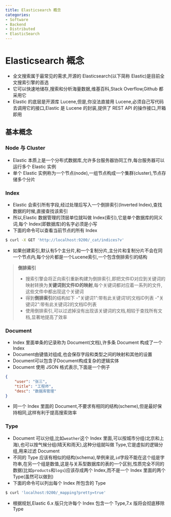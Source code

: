 ```yaml
---
title: Elasticsearch 概念
categories:
- Software
- Backend
- Distributed
- ElasticSearch
---
```

# Elasticsearch 概念

- 全文搜索属于最常见的需求,开源的 Elasticsearch(以下简称 Elastic)是目前全文搜索引擎的首选
- 它可以快速地储存,搜索和分析海量数据,维基百科,Stack Overflow,Github 都采用它
- Elastic 的底层是开源库 Lucene,但是,你没法直接用 Lucene,必须自己写代码去调用它的接口,Elastic 是 Lucene 的封装,提供了 REST API 的操作接口,开箱即用

## 基本概念

### Node 与 Cluster

- Elastic 本质上是一个分布式数据库,允许多台服务器协同工作,每台服务器可以运行多个 Elastic 实例
- 单个 Elastic 实例称为一个节点(node),一组节点构成一个集群(cluster),节点存储多个分片

### Index

- Elastic 会索引所有字段,经过处理后写入一个倒排索引(Inverted Index),查找数据的时候,直接查找该索引
- 所以,Elastic 数据管理的顶层单位就叫做 Index(索引),它是单个数据库的同义词,每个 Index(即数据库)的名字必须是小写
- 下面的命令可以查看当前节点的所有 Index

```bash
$ curl -X GET 'http://localhost:9200/_cat/indices?v'
```

- 如果创建索引,默认有5个主分片,和一个复制分片,主分片和复制分片不会在同一个节点内,每个分片都是一个Lucene索引,一个包含倒排索引的结构

> **倒排索引**
>
> - 搜索引擎会将正向索引重新构建为倒排索引,即把文件ID对应到关键词的映射转换为**关键词到文件ID的映射**,每个关键词都对应着一系列的文件,这些文件中都出现这个关键词
> - 得到**倒排索引**的结构如下
>     -"关键词1”:带有此关键词1的文档ID列表
>     -"关键词2”:带有此关键词2的文档ID列表
> - 使用倒排索引,可以过滤掉没有出现该关键词的文档,相较于查找所有文档,显著地提高了效率

### Document

- Index 里面单条的记录称为 Document(文档),许多条 Document 构成了一个 Index
- Document由键值对组成,也会保存字段和类型之间的映射和其他的设置
- Document可以包含子Document构成复杂的逻辑实体
- Document 使用 JSON 格式表示,下面是一个例子

```json
{
    "user": "张三",
    "title": "工程师",
    "desc": "数据库管理"
}
```

- 同一个 Index 里面的 Document,不要求有相同的结构(scheme),但是最好保持相同,这样有利于提高搜索效率

### Type

- Document 可以分组,比如`weather`这个 Index 里面,可以按城市分组(北京和上海),也可以按气候分组(晴天和雨天),这种分组就叫做 Type,它是虚拟的逻辑分组,用来过滤 Document
- 不同的 Type 应该有相似的结构(schema),举例来说,`id`字段不能在这个组是字符串,在另一个组是数值,这是与关系型数据库的表的一个区别,性质完全不同的数据(比如`products`和`logs`)应该存成两个 Index,而不是一个 Index 里面的两个 Type(虽然可以做到)
- 下面的命令可以列出每个 Index 所包含的 Type

```bash
$ curl 'localhost:9200/_mapping?pretty=true'
```

- 根据规划,Elastic 6.x 版只允许每个 Index 包含一个 Type,7.x 版将会彻底移除 Type

